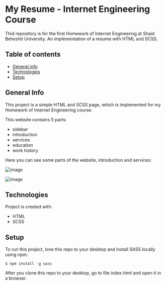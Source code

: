 # My Resume - Internet Engineering Course
Thid repository is for the first Homework of Internet Engineering at Shaid Beheshti University. An implementation of a resume with HTML and SCSS.



## Table of contents

* [General info](#general-info)
* [Technologies](#technologies)
* [Setup](#setup)
##  General Info
This project is a simple HTML and SCSS page, which is implemented for my Homework of Internet Engineering course.

This website contains 5 parts:
* sidebar
* introduction
* services
* education
* work history

Here you can see some parts of the website, introduction and services:

![image](https://user-images.githubusercontent.com/77495573/227654348-d7feb8f0-767c-4e8d-8153-cc86c008bc3c.png)

![image](https://user-images.githubusercontent.com/77495573/227654481-4f6d815a-8192-4119-b342-f9758e9ebfa3.png)


## Technologies
Project is created with:
* HTML
* SCSS
	
## Setup
To run this project, lone this repo to your desktop and install SASS locally using npm:

```
$ npm install -g sass
```
After you clone this repo to your desktop, go to file index.html and open it in a browser. 
